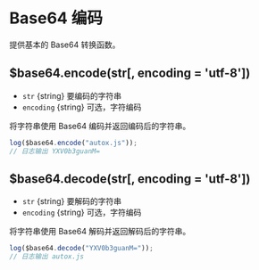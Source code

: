 # Base64 编码

<Badge type="tip" text="稳定" vertical="middle" />

提供基本的 Base64 转换函数。

## $base64.encode(str[, encoding = 'utf-8'])

- `str` {string} 要编码的字符串
- `encoding` {string} 可选，字符编码

将字符串使用 Base64 编码并返回编码后的字符串。

```js
log($base64.encode("autox.js"));
// 日志输出 YXV0b3guanM=
```

## $base64.decode(str[, encoding = 'utf-8'])

- `str` {string} 要解码的字符串
- `encoding` {string} 可选，字符编码

将字符串使用 Base64 解码并返回解码后的字符串。

```js
log($base64.decode("YXV0b3guanM="));
// 日志输出 autox.js
```
